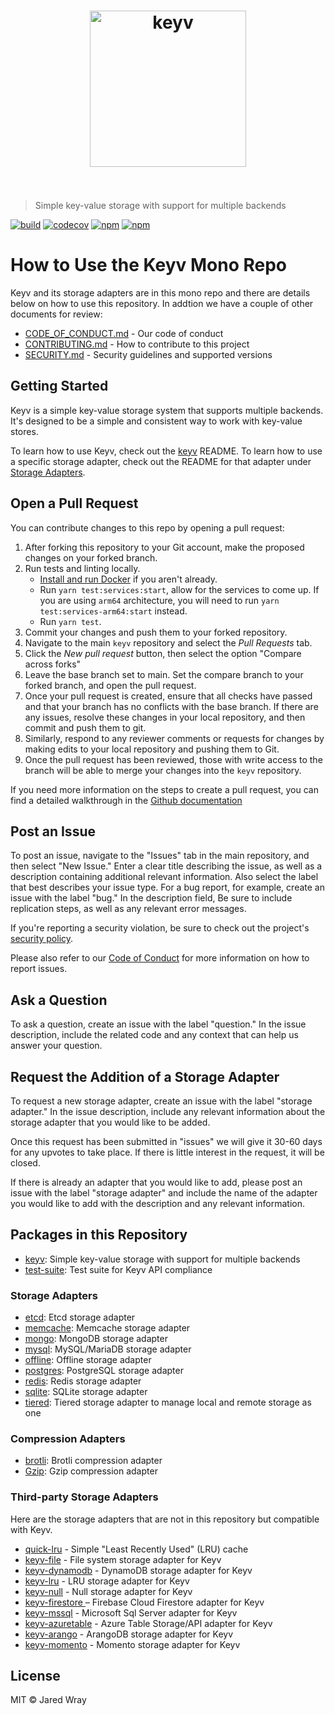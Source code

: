 <h1 align="center">
	<img width="250" src="https://jaredwray.com/images/keyv.svg" alt="keyv">
	<br>
	<br>
</h1>

> Simple key-value storage with support for multiple backends

[![build](https://github.com/jaredwray/keyv/actions/workflows/tests.yaml/badge.svg)](https://github.com/jaredwray/keyv/actions/workflows/tests.yaml)
[![codecov](https://codecov.io/gh/jaredwray/keyv/branch/main/graph/badge.svg?token=bRzR3RyOXZ)](https://codecov.io/gh/jaredwray/keyv)
[![npm](https://img.shields.io/npm/dm/keyv.svg)](https://www.npmjs.com/package/keyv)
[![npm](https://img.shields.io/npm/v/keyv.svg)](https://www.npmjs.com/package/keyv)

# How to Use the Keyv Mono Repo

Keyv and its storage adapters are in this mono repo and there are details below on how to use this repository. In addtion we have a couple of other documents for review:

* [CODE_OF_CONDUCT.md](CODE_OF_CONDUCT.md) - Our code of conduct
* [CONTRIBUTING.md](CONTRIBUTING.md) - How to contribute to this project
* [SECURITY.md](SECURITY.md) - Security guidelines and supported versions

## Getting Started

Keyv is a simple key-value storage system that supports multiple backends. It's designed to be a simple and consistent way to work with key-value stores.

To learn how to use Keyv, check out the [keyv](https://github.com/jaredwray/keyv/blob/main/packages/keyv/README.md) README. To learn how to use a specific storage adapter, check out the README for that adapter under [Storage Adapters](#storage-adapters).

## Open a Pull Request

You can contribute changes to this repo by opening a pull request:

1) After forking this repository to your Git account, make the proposed changes on your forked branch.
2) Run tests and linting locally.
	- [Install and run Docker](https://docs.docker.com/get-docker/) if you aren't already.
	- Run `yarn test:services:start`, allow for the services to come up. If you are using `arm64` architecture, you will need to run `yarn test:services-arm64:start` instead.
	- Run `yarn test`.
3) Commit your changes and push them to your forked repository.
4) Navigate to the main `keyv` repository and select the *Pull Requests* tab.
5) Click the *New pull request* button, then select the option "Compare across forks"
6) Leave the base branch set to main. Set the compare branch to your forked branch, and open the pull request.
7) Once your pull request is created, ensure that all checks have passed and that your branch has no conflicts with the base branch. If there are any issues, resolve these changes in your local repository, and then commit and push them to git.
8) Similarly, respond to any reviewer comments or requests for changes by making edits to your local repository and pushing them to Git.
9) Once the pull request has been reviewed, those with write access to the branch will be able to merge your changes into the `keyv` repository.

If you need more information on the steps to create a pull request, you can find a detailed walkthrough in the [Github documentation](https://docs.github.com/en/pull-requests/collaborating-with-pull-requests/proposing-changes-to-your-work-with-pull-requests/creating-a-pull-request-from-a-fork)

## Post an Issue

To post an issue, navigate to the "Issues" tab in the main repository, and then select "New Issue." Enter a clear title describing the issue, as well as a description containing additional relevant information. Also select the label that best describes your issue type. For a bug report, for example, create an issue with the label "bug." In the description field, Be sure to include replication steps, as well as any relevant error messages.

If you're reporting a security violation, be sure to check out the project's [security policy](https://github.com/jaredwray/keyv/blob/main/SECURITY.md).

Please also refer to our [Code of Conduct](https://github.com/jaredwray/keyv/blob/main/CODE_OF_CONDUCT.md) for more information on how to report issues.

## Ask a Question

To ask a question, create an issue with the label "question." In the issue description, include the related code and any context that can help us answer your question.

## Request the Addition of a Storage Adapter

To request a new storage adapter, create an issue with the label "storage adapter." In the issue description, include any relevant information about the storage adapter that you would like to be added. 

Once this request has been submitted in "issues" we will give it 30-60 days for any upvotes to take place. If there is little interest in the request, it will be closed.

If there is already an adapter that you would like to add, please post an issue with the label "storage adapter" and include the name of the adapter you would like to add with the description and any relevant information. 

## Packages in this Repository

* [keyv](https://github.com/jaredwray/keyv/tree/main/packages/keyv): Simple key-value storage with support for multiple backends
* [test-suite](https://github.com/jaredwray/keyv/tree/main/packages/test-suite): Test suite for Keyv API compliance

### Storage Adapters

* [etcd](https://github.com/jaredwray/keyv/tree/main/packages/etcd): Etcd storage adapter
* [memcache](https://github.com/jaredwray/keyv/tree/main/packages/memcache): Memcache storage adapter
* [mongo](https://github.com/jaredwray/keyv/tree/main/packages/mongo): MongoDB storage adapter
* [mysql](https://github.com/jaredwray/keyv/tree/main/packages/mysql): MySQL/MariaDB storage adapter
* [offline](https://github.com/jaredwray/keyv/tree/main/packages/offline): Offline storage adapter
* [postgres](https://github.com/jaredwray/keyv/tree/main/packages/postgres): PostgreSQL storage adapter
* [redis](https://github.com/jaredwray/keyv/tree/main/packages/redis): Redis storage adapter
* [sqlite](https://github.com/jaredwray/keyv/tree/main/packages/sqlite): SQLite storage adapter
* [tiered](https://github.com/jaredwray/keyv/tree/main/packages/tiered): Tiered storage adapter to manage local and remote storage as one

### Compression Adapters

* [brotli](https://github.com/jaredwray/keyv/tree/main/packages/compress-brotli): Brotli compression adapter
* [Gzip](https://github.com/jaredwray/keyv/tree/main/packages/compress-gzip): Gzip compression adapter

### Third-party Storage Adapters

Here are the storage adapters that are not in this repository but compatible with Keyv.

- [quick-lru](https://github.com/sindresorhus/quick-lru) - Simple "Least Recently Used" (LRU) cache
- [keyv-file](https://github.com/zaaack/keyv-file) - File system storage adapter for Keyv
- [keyv-dynamodb](https://www.npmjs.com/package/keyv-dynamodb) - DynamoDB storage adapter for Keyv
- [keyv-lru](https://www.npmjs.com/package/keyv-lru) - LRU storage adapter for Keyv
- [keyv-null](https://www.npmjs.com/package/keyv-null) - Null storage adapter for Keyv
- [keyv-firestore ](https://github.com/goto-bus-stop/keyv-firestore) – Firebase Cloud Firestore adapter for Keyv
- [keyv-mssql](https://github.com/pmorgan3/keyv-mssql) - Microsoft Sql Server adapter for Keyv
- [keyv-azuretable](https://github.com/howlowck/keyv-azuretable) - Azure Table Storage/API adapter for Keyv
- [keyv-arango](https://github.com/TimMikeladze/keyv-arango) - ArangoDB storage adapter for Keyv
- [keyv-momento](https://github.com/momentohq/node-keyv-adaptor/) - Momento storage adapter for Keyv

## License

MIT © Jared Wray
